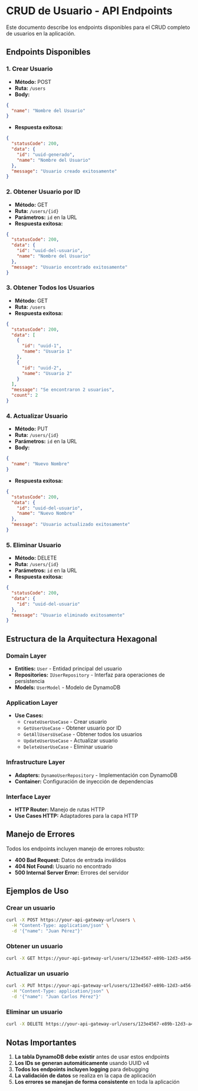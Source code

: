 # CRUD de Usuario - API Endpoints

Este documento describe los endpoints disponibles para el CRUD completo de usuarios en la aplicación.

## Endpoints Disponibles

### 1. Crear Usuario
- **Método:** POST
- **Ruta:** `/users`
- **Body:**
```json
{
  "name": "Nombre del Usuario"
}
```
- **Respuesta exitosa:**
```json
{
  "statusCode": 200,
  "data": {
    "id": "uuid-generado",
    "name": "Nombre del Usuario"
  },
  "message": "Usuario creado exitosamente"
}
```

### 2. Obtener Usuario por ID
- **Método:** GET
- **Ruta:** `/users/{id}`
- **Parámetros:** `id` en la URL
- **Respuesta exitosa:**
```json
{
  "statusCode": 200,
  "data": {
    "id": "uuid-del-usuario",
    "name": "Nombre del Usuario"
  },
  "message": "Usuario encontrado exitosamente"
}
```

### 3. Obtener Todos los Usuarios
- **Método:** GET
- **Ruta:** `/users`
- **Respuesta exitosa:**
```json
{
  "statusCode": 200,
  "data": [
    {
      "id": "uuid-1",
      "name": "Usuario 1"
    },
    {
      "id": "uuid-2",
      "name": "Usuario 2"
    }
  ],
  "message": "Se encontraron 2 usuarios",
  "count": 2
}
```

### 4. Actualizar Usuario
- **Método:** PUT
- **Ruta:** `/users/{id}`
- **Parámetros:** `id` en la URL
- **Body:**
```json
{
  "name": "Nuevo Nombre"
}
```
- **Respuesta exitosa:**
```json
{
  "statusCode": 200,
  "data": {
    "id": "uuid-del-usuario",
    "name": "Nuevo Nombre"
  },
  "message": "Usuario actualizado exitosamente"
}
```

### 5. Eliminar Usuario
- **Método:** DELETE
- **Ruta:** `/users/{id}`
- **Parámetros:** `id` en la URL
- **Respuesta exitosa:**
```json
{
  "statusCode": 200,
  "data": {
    "id": "uuid-del-usuario"
  },
  "message": "Usuario eliminado exitosamente"
}
```

## Estructura de la Arquitectura Hexagonal

### Domain Layer
- **Entities:** `User` - Entidad principal del usuario
- **Repositories:** `IUserRepository` - Interfaz para operaciones de persistencia
- **Models:** `UserModel` - Modelo de DynamoDB

### Application Layer
- **Use Cases:**
  - `CreateUserUseCase` - Crear usuario
  - `GetUserUseCase` - Obtener usuario por ID
  - `GetAllUsersUseCase` - Obtener todos los usuarios
  - `UpdateUserUseCase` - Actualizar usuario
  - `DeleteUserUseCase` - Eliminar usuario

### Infrastructure Layer
- **Adapters:** `DynamoUserRepository` - Implementación con DynamoDB
- **Container:** Configuración de inyección de dependencias

### Interface Layer
- **HTTP Router:** Manejo de rutas HTTP
- **Use Cases HTTP:** Adaptadores para la capa HTTP

## Manejo de Errores

Todos los endpoints incluyen manejo de errores robusto:

- **400 Bad Request:** Datos de entrada inválidos
- **404 Not Found:** Usuario no encontrado
- **500 Internal Server Error:** Errores del servidor

## Ejemplos de Uso

### Crear un usuario
```bash
curl -X POST https://your-api-gateway-url/users \
  -H "Content-Type: application/json" \
  -d '{"name": "Juan Pérez"}'
```

### Obtener un usuario
```bash
curl -X GET https://your-api-gateway-url/users/123e4567-e89b-12d3-a456-426614174000
```

### Actualizar un usuario
```bash
curl -X PUT https://your-api-gateway-url/users/123e4567-e89b-12d3-a456-426614174000 \
  -H "Content-Type: application/json" \
  -d '{"name": "Juan Carlos Pérez"}'
```

### Eliminar un usuario
```bash
curl -X DELETE https://your-api-gateway-url/users/123e4567-e89b-12d3-a456-426614174000
```

## Notas Importantes

1. **La tabla DynamoDB debe existir** antes de usar estos endpoints
2. **Los IDs se generan automáticamente** usando UUID v4
3. **Todos los endpoints incluyen logging** para debugging
4. **La validación de datos** se realiza en la capa de aplicación
5. **Los errores se manejan de forma consistente** en toda la aplicación
